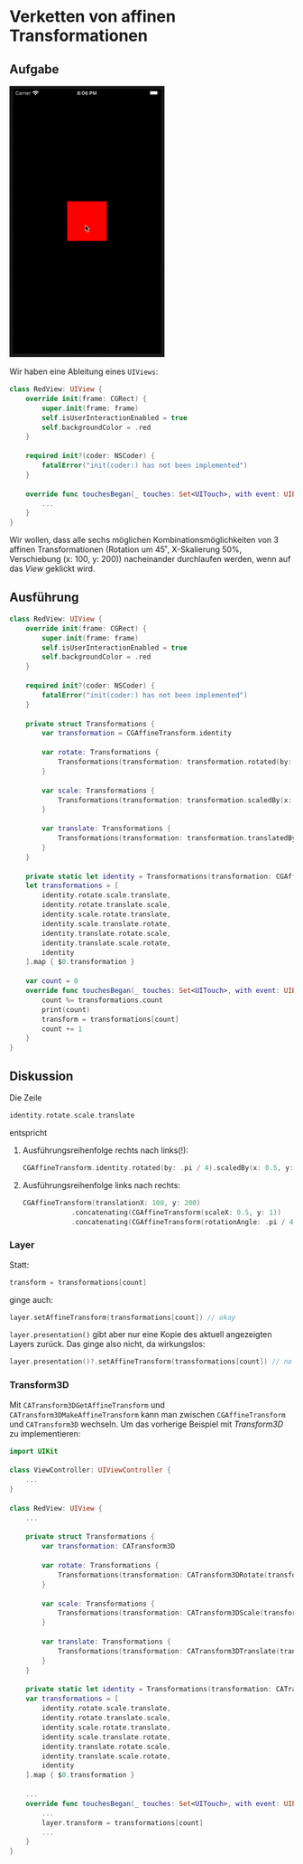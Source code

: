 # Verketten von affinen Transformationen

## Aufgabe

<a><img src="media/chain-transformations.gif"></a>

Wir haben eine Ableitung eines `UIViews`:

```swift
class RedView: UIView {
    override init(frame: CGRect) {
        super.init(frame: frame)
        self.isUserInteractionEnabled = true
        self.backgroundColor = .red
    }
    
    required init?(coder: NSCoder) {
        fatalError("init(coder:) has not been implemented")
    }
    
    override func touchesBegan(_ touches: Set<UITouch>, with event: UIEvent?) {
        ...
    }
}
```

Wir wollen, dass alle sechs möglichen Kombinationsmöglichkeiten von 3 affinen Transformationen (Rotation um 45˚, X-Skalierung 50%, Verschiebung (x: 100, y: 200)) nacheinander durchlaufen werden, wenn auf das *View* geklickt wird.

## Ausführung

```swift
class RedView: UIView {
    override init(frame: CGRect) {
        super.init(frame: frame)
        self.isUserInteractionEnabled = true
        self.backgroundColor = .red
    }
    
    required init?(coder: NSCoder) {
        fatalError("init(coder:) has not been implemented")
    }
    
    private struct Transformations {
        var transformation = CGAffineTransform.identity
        
        var rotate: Transformations {
            Transformations(transformation: transformation.rotated(by: .pi / 4))
        }
        
        var scale: Transformations {
            Transformations(transformation: transformation.scaledBy(x: 0.5, y: 1))
        }
        
        var translate: Transformations {
            Transformations(transformation: transformation.translatedBy(x: 100, y: 200))
        }
    }
    
    private static let identity = Transformations(transformation: CGAffineTransform.identity)
    let transformations = [
        identity.rotate.scale.translate,
        identity.rotate.translate.scale,
        identity.scale.rotate.translate,
        identity.scale.translate.rotate,
        identity.translate.rotate.scale,
        identity.translate.scale.rotate,
        identity
    ].map { $0.transformation }
    
    var count = 0
    override func touchesBegan(_ touches: Set<UITouch>, with event: UIEvent?) {
        count %= transformations.count
        print(count)
        transform = transformations[count]
        count += 1
    }
}
```

## Diskussion

Die Zeile

```swift
identity.rotate.scale.translate
```

entspricht

1. Ausführungsreihenfolge rechts nach links(!):
      ```swift
      CGAffineTransform.identity.rotated(by: .pi / 4).scaledBy(x: 0.5, y: 1).translatedBy(x: 100, y: 200)
      ```

2. Ausführungsreihenfolge links nach rechts:
      ```swift
      CGAffineTransform(translationX: 100, y: 200)
                  .concatenating(CGAffineTransform(scaleX: 0.5, y: 1))
                  .concatenating(CGAffineTransform(rotationAngle: .pi / 4))
      ```

### Layer

Statt:

```swift
transform = transformations[count]
```

ginge auch:

```swift
layer.setAffineTransform(transformations[count]) // okay
```

`layer.presentation()` gibt aber nur eine Kopie des aktuell angezeigten Layers zurück. Das ginge also nicht, da wirkungslos:

```swift
layer.presentation()?.setAffineTransform(transformations[count]) // no
```

### Transform3D

Mit `CATransform3DGetAffineTransform` und `CATransform3DMakeAffineTransform` kann man zwischen `CGAffineTransform` und `CATransform3D` wechseln. Um das vorherige Beispiel mit *Transform3D* zu implementieren:

```swift
import UIKit

class ViewController: UIViewController {
    ...
}

class RedView: UIView {
    ...
    
    private struct Transformations {
        var transformation: CATransform3D
        
        var rotate: Transformations {
            Transformations(transformation: CATransform3DRotate(transformation, .pi / 4, 0, 0, 1))
        }
        
        var scale: Transformations {
            Transformations(transformation: CATransform3DScale(transformation, 0.5, 1, 1))
        }
        
        var translate: Transformations {
            Transformations(transformation: CATransform3DTranslate(transformation, 100, 200, 0))
        }
    }
    
    private static let identity = Transformations(transformation: CATransform3DIdentity)
    var transformations = [
        identity.rotate.scale.translate,
        identity.rotate.translate.scale,
        identity.scale.rotate.translate,
        identity.scale.translate.rotate,
        identity.translate.rotate.scale,
        identity.translate.scale.rotate,
        identity
    ].map { $0.transformation }
    
    ...
    override func touchesBegan(_ touches: Set<UITouch>, with event: UIEvent?) {
        ...
        layer.transform = transformations[count]
        ...
    }
}
```
